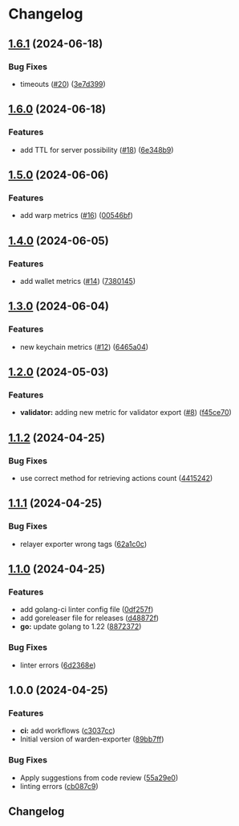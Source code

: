 # Changelog

## [1.6.1](https://github.com/warden-protocol/warden-exporter/compare/v1.6.0...v1.6.1) (2024-06-18)


### Bug Fixes

* timeouts ([#20](https://github.com/warden-protocol/warden-exporter/issues/20)) ([3e7d399](https://github.com/warden-protocol/warden-exporter/commit/3e7d39968be0edb9e39d510ebc801fd74d270b22))

## [1.6.0](https://github.com/warden-protocol/warden-exporter/compare/v1.5.0...v1.6.0) (2024-06-18)


### Features

* add TTL for server possibility ([#18](https://github.com/warden-protocol/warden-exporter/issues/18)) ([6e348b9](https://github.com/warden-protocol/warden-exporter/commit/6e348b90c37c87b153fa2729742e89177b4b4f0e))

## [1.5.0](https://github.com/warden-protocol/warden-exporter/compare/v1.4.0...v1.5.0) (2024-06-06)


### Features

* add warp metrics ([#16](https://github.com/warden-protocol/warden-exporter/issues/16)) ([00546bf](https://github.com/warden-protocol/warden-exporter/commit/00546bf4236bc6280c56f62cd30f6f5c9a30211b))

## [1.4.0](https://github.com/warden-protocol/warden-exporter/compare/v1.3.0...v1.4.0) (2024-06-05)


### Features

* add wallet metrics ([#14](https://github.com/warden-protocol/warden-exporter/issues/14)) ([7380145](https://github.com/warden-protocol/warden-exporter/commit/73801459d317d711b2f48a565b12bf5fe0e03dab))

## [1.3.0](https://github.com/warden-protocol/warden-exporter/compare/v1.2.0...v1.3.0) (2024-06-04)


### Features

* new keychain metrics ([#12](https://github.com/warden-protocol/warden-exporter/issues/12)) ([6465a04](https://github.com/warden-protocol/warden-exporter/commit/6465a04b1e4f5eb98547ba89f61ae1250d836809))

## [1.2.0](https://github.com/warden-protocol/warden-exporter/compare/v1.1.2...v1.2.0) (2024-05-03)


### Features

* **validator:** adding new metric for validator export ([#8](https://github.com/warden-protocol/warden-exporter/issues/8)) ([f45ce70](https://github.com/warden-protocol/warden-exporter/commit/f45ce70047d02c1761769184214bd5837ded6b4c))

## [1.1.2](https://github.com/warden-protocol/warden-exporter/compare/v1.1.1...v1.1.2) (2024-04-25)


### Bug Fixes

* use correct method for retrieving actions count ([4415242](https://github.com/warden-protocol/warden-exporter/commit/4415242515be2c6ad602b2df96e6d8aa4b5af4a7))

## [1.1.1](https://github.com/warden-protocol/warden-exporter/compare/v1.1.0...v1.1.1) (2024-04-25)


### Bug Fixes

* relayer exporter wrong tags ([62a1c0c](https://github.com/warden-protocol/warden-exporter/commit/62a1c0c52a1e888ec91a3bf945d9bba349d6478b))

## [1.1.0](https://github.com/warden-protocol/warden-exporter/compare/v1.0.0...v1.1.0) (2024-04-25)


### Features

* add golang-ci linter config file ([0df257f](https://github.com/warden-protocol/warden-exporter/commit/0df257f636bf9d1211f31a66fe1c4b74a7cd05bb))
* add goreleaser file for releases ([d48872f](https://github.com/warden-protocol/warden-exporter/commit/d48872ff3a5e1201864b209b67930b04af8c8957))
* **go:** update golang to 1.22 ([8872372](https://github.com/warden-protocol/warden-exporter/commit/8872372deb293517ecd4223df4ef2dd080076811))


### Bug Fixes

* linter errors ([6d2368e](https://github.com/warden-protocol/warden-exporter/commit/6d2368e4d960bc83ccb3f63155b7f313d538b5f4))

## 1.0.0 (2024-04-25)


### Features

* **ci:** add workflows ([c3037cc](https://github.com/warden-protocol/warden-exporter/commit/c3037ccccb5efbb27cce1ad1c806c65aa7412226))
* Initial version of warden-exporter ([89bb7ff](https://github.com/warden-protocol/warden-exporter/commit/89bb7ffa84f787e23f495c61f51e607375c1a9b3))


### Bug Fixes

* Apply suggestions from code review ([55a29e0](https://github.com/warden-protocol/warden-exporter/commit/55a29e0ccaf4a1a477311dff9890b9418fefda9d))
* linting errors ([cb087c9](https://github.com/warden-protocol/warden-exporter/commit/cb087c98793d494ca6d80e54942a1abc3f75bc32))

## Changelog

